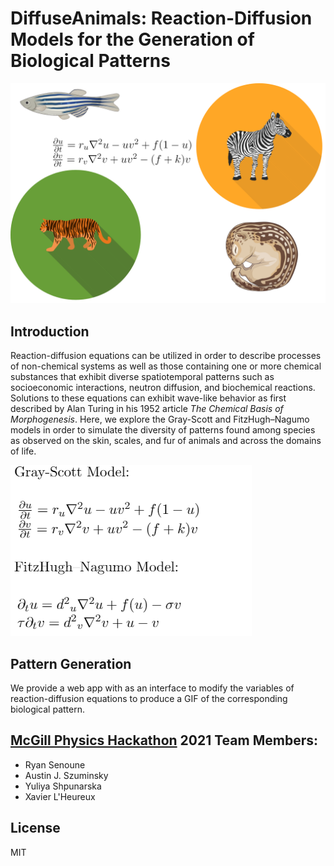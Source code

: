 # DiffuseAnimals: Reaction-Diffusion Models for the Generation of Biological Patterns
![Logo](Logo.png)


## Introduction
Reaction-diffusion equations can be utilized in order to describe processes of non-chemical systems as well as those containing one or more chemical substances that exhibit diverse spatiotemporal patterns such as socioeconomic interactions, neutron diffusion, and biochemical reactions. Solutions to these equations can exhibit wave-like behavior as first described by Alan Turing in his 1952 article *The Chemical Basis of Morphogenesis*. Here, we explore the Gray-Scott and FitzHugh–Nagumo models in order to simulate the diversity of patterns found among species as observed on the skin, scales, and fur of animals and across the domains of life.

![RDModels](RDModels.png)


## Pattern Generation
We provide a web app with as an interface to modify the variables of reaction-diffusion equations to produce a GIF of the corresponding biological pattern.


## [McGill Physics Hackathon](https://www.physics.mcgill.ca/hackathon/) 2021 Team Members:
* Ryan Senoune
* Austin J. Szuminsky
* Yuliya Shpunarska
* Xavier L'Heureux


## License
MIT
